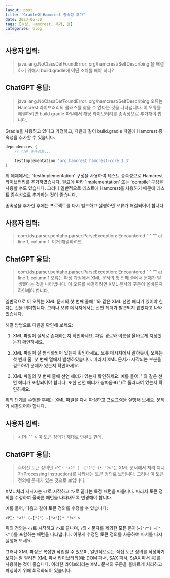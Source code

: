 ```yaml
---
layout: post
title: "Gradle에 Hamcrest 종속성 추가"
date: 2023-06-30
tags: [속성, Hamcrest, 추가, 종]
categories: blog
---
```


## 사용자 입력:
> java.lang.NoClassDefFoundError: org/hamcrest/SelfDescribing 을 해결하기 위해서 build.gradle에 어떤 조치를 해야 하나?

## ChatGPT 응답:
> java.lang.NoClassDefFoundError: org/hamcrest/SelfDescribing 오류는 Hamcrest 라이브러리의 클래스를 찾을 수 없다는 것을 나타냅니다. 이 오류를 해결하려면 build.gradle 파일에서 해당 라이브러리를 종속성으로 추가해야 합니다. 

Gradle을 사용하고 있다고 가정하고, 다음과 같이 build.gradle 파일에 Hamcrest 종속성을 추가할 수 있습니다:

```groovy
dependencies {
    // 다른 종속성들...

    testImplementation 'org.hamcrest:hamcrest-core:1.3'
}
```

위 예제에서는 'testImplementation' 구성을 사용하여 테스트 종속성으로 Hamcrest 라이브러리를 추가하였습니다. 필요에 따라 'implementation' 또는 'compile' 구성을 사용할 수도 있습니다. 그러나 일반적으로 테스트에 Hamcrest를 사용하기 때문에 테스트 종속성으로 추가하는 것이 좋습니다.

종속성을 추가한 후에는 프로젝트를 다시 빌드하고 실행하면 오류가 해결되어야 합니다.

## 사용자 입력:
> com.ids.parser.pentaho.parser.ParseException: Encountered " <PI> "<?xml version=\"1.0\" encoding=\"UTF-8\"?> "" at line 1, column 1. 이거 해결하려면 

## ChatGPT 응답:
> com.ids.parser.pentaho.parser.ParseException: Encountered "<PI> "<?xml version=\"1.0\" encoding=\"UTF-8\"?> "" at line 1, column 1 오류는 파싱 과정에서 XML 문서의 첫 번째 줄에서 문제가 발생했다는 것을 나타냅니다. 이 오류를 해결하려면 XML 문서의 구문이 올바른지 확인해야 합니다.

일반적으로 이 오류는 XML 문서의 첫 번째 줄에 '<?xml version="1.0" encoding="UTF-8"?>'와 같은 XML 선언 헤더가 있어야 한다는 것을 의미합니다. 그러나 오류 메시지에서는 선언 헤더가 발견되지 않았다고 나와 있습니다.

해결 방법으로 다음을 확인해 보세요:

1. XML 파일이 실제로 존재하는지 확인하세요. 파일 경로와 이름을 올바르게 지정했는지 확인하세요.

2. XML 파일이 잘 형식화되어 있는지 확인하세요. 오류 메시지에서 말하듯이, 오류는 첫 번째 줄, 첫 번째 열에서 발생하였습니다. 따라서 XML 문서가 시작되는 부분을 검토하여 문제가 있는지 확인하세요.

3. XML 파일의 첫 번째 줄에 선언 헤더가 있는지 확인하세요. 예를 들어, '<?xml version="1.0" encoding="UTF-8"?>'와 같은 선언 헤더가 포함되어야 합니다. 또한 선언 헤더가 쌍따옴표(")로 둘러싸여 있는지 확인하세요.

위의 단계를 수행한 후에는 XML 파일을 다시 파싱하고 프로그램을 실행해 보세요. 문제가 해결되어야 합니다.

## 사용자 입력:
> < PI: "<?" ( ~["?"] )* "?>" > 이 토큰 정의가 제대로 안된듯 한데.

## ChatGPT 응답:
> 주어진 토큰 정의인 `<PI: "<?" ( ~["?"] )* "?>"`는 XML 문서에서 처리 지시자(Processing Instruction)를 나타내는 토큰 정의로 보입니다. 그러나 이 토큰 정의에 문제가 있는 것으로 보입니다.

XML 처리 지시자는 `<?`로 시작하고 `?>`로 끝나는 특정 패턴을 따릅니다. 따라서 토큰 정의를 수정하여 올바른 패턴을 나타내도록 변경해야 합니다.

예를 들어, 다음과 같이 토큰 정의를 수정할 수 있습니다:

```
<PI: "<?" (~["?"] ~["<"])* "?>" >
```

위의 정의는 `<?`로 시작하고 `?>`로 끝나며, `?`와 `<` 문자를 제외한 모든 문자(`~["?"] ~["<"]`)를 포함하는 패턴을 나타냅니다. 이렇게 수정된 토큰 정의를 사용하여 파서를 다시 실행해 보세요.

그러나 XML 파싱은 복잡한 작업일 수 있으며, 일반적으로는 직접 토큰 정의를 작성하기보다는 잘 알려진 XML 파서 라이브러리(예: DOM 파서, SAX 파서, StAX 파서 등)를 사용하는 것이 좋습니다. 이러한 라이브러리는 XML 문서의 구문을 올바르게 처리하고 파싱하기 위해 최적화되어 있습니다.


